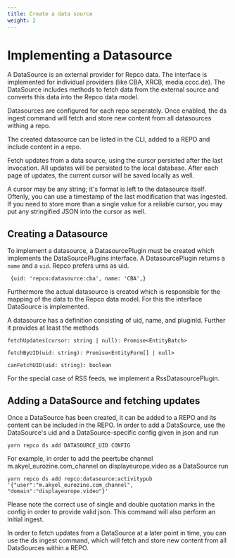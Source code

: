 ```yaml
---
title: Create a data source
weight: 2
---
```


# Implementing a Datasource

A DataSource is an external provider for Repco data. The interface is implemented for individual providers (like CBA, XRCB, media.cccc.de). The DataSource includes methods to fetch data from the external source and converts this data into the Repco data model.

Datasources are configured for each repo seperately. Once enabled, the ds ingest command will fetch and store new content from all datasources withing a repo.

The created datasource can be listed in the CLI, added to a REPO and include content in a repo.

Fetch updates from a data source, using the cursor persisted after the last invocation. All updates will be persisted to the local database. After each page of updates, the current cursor will be saved locally as well.

A cursor may be any string; it's format is left to the datasource itself. Oftenly, you can use a timestamp of the last modification that was ingested. If you need to store more than a single value for a reliable cursor, you may put any stringified JSON into the cursor as well.

## Creating a Datasource

To implement a datasource, a DatasourcePlugin must be created which implements the DataSourcePlugins interface. A DatasourcePlugin returns a `name` and a `uid`. Repco prefers urns as uid.

` {uid: 'repco:datasource:cba', name: 'CBA',}`

Furthermore the actual datasource is created which is responsible for the mapping of the data to the Repco data model. For this the interface DataSource is implemented.

A datasource has a definition consisting of uid, name, and pluginId. Further it provides at least the methods

`fetchUpdates(cursor: string | null): Promise<EntityBatch>   `

`fetchByUID(uid: string): Promise<EntityForm[] | null>   `

`canFetchUID(uid: string): boolean`

For the special case of RSS feeds, we implement a RssDatasourcePlugin.

## Adding a DataSource and fetching updates

Once a DataSource has been created, it can be added to a REPO and its content can be included in the REPO. 
In order to add a DataSource, use the DataSource's uid and a DataSource-specific config given in json and run
```
yarn repco ds add DATASOURCE_UID CONFIG
```
For example, in order to add the peertube channel m.akyel_eurozine.com_channel on displayeurope.video as a DataSource run
```
yarn repco ds add repco:datasource:activitypub '{"user":"m.akyel_eurozine.com_channel", "domain":"displayeurope.video"}'
```
Please note the correct use of single and double quotation marks in the config in order to provide valid json.
This command will also perform an initial ingest.

In order to fetch updates from a DataSource at a later point in time, you can use the ds ingest command, which will fetch and store new content from all DataSources within a REPO.